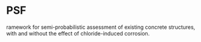 # PSF
ramework for semi-probabilistic assessment of existing concrete structures, with and without the effect of chloride-induced corrosion.
